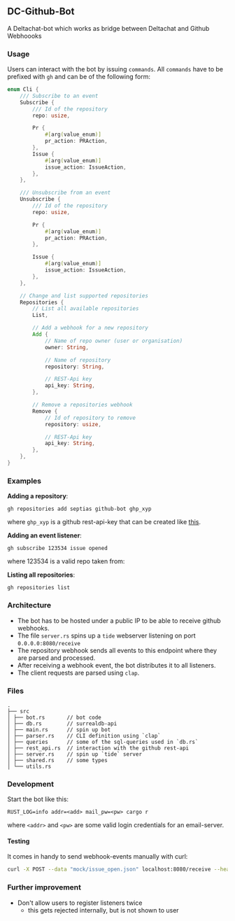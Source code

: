 ## DC-Github-Bot

A Deltachat-bot which works as bridge between Deltachat and Github Webhoooks

### Usage

Users can interact with the bot by issuing `commands`.
All `commands` have to be prefixed with `gh` and can be of the following form:

```rust
enum Cli {
    /// Subscribe to an event
    Subscribe {
        /// Id of the repository
        repo: usize,

        Pr {
            #[arg(value_enum)]
            pr_action: PRAction,
        },
        Issue {
            #[arg(value_enum)]
            issue_action: IssueAction,
        },
    },

    /// Unsubscribe from an event
    Unsubscribe {
        /// Id of the repository
        repo: usize,

        Pr {
            #[arg(value_enum)]
            pr_action: PRAction,
        },

        Issue {
            #[arg(value_enum)]
            issue_action: IssueAction,
        },
    },

    // Change and list supported repositories
    Repositories {
        // List all available repositories
        List,

        // Add a webhook for a new repository
        Add {
            // Name of repo owner (user or organisation)
            owner: String,

            // Name of repository
            repository: String,

            // REST-Api key
            api_key: String,
        },

        // Remove a repositories webhook
        Remove {
            // Id of repository to remove
            repository: usize,

            // REST-Api key
            api_key: String,
        },
    },
}
```

### Examples

**Adding a repository**:

```
gh repositories add septias github-bot ghp_xyp
```

where `ghp_xyp` is a github rest-api-key that can be created like [this](https://docs.github.com/en/authentication/keeping-your-account-and-data-secure/creating-a-personal-access-token).

**Adding an event listener**:

```
gh subscribe 123534 issue opened
```

where 123534 is a valid repo taken from:

**Listing all repositories**:

```
gh repositories list
```

### Architecture

- The bot has to be hosted under a public IP to be able to receive github webhooks.
- The file `server.rs` spins up a `tide` webserver listening on port `0.0.0.0:8080/receive`
- The repository webhook sends all events to this endpoint where they are parsed and processed.
- After receiving a webhook event, the bot distributes it to all listeners.
- The client requests are parsed using `clap`.

### Files

```
.
├── src
│ ├── bot.rs       // bot code
│ ├── db.rs        // surrealdb-api
│ ├── main.rs      // spin up bot
│ ├── parser.rs    // CLI definition using `clap`
│ ├── queries      // some of the sql-queries used in `db.rs`
│ ├── rest_api.rs  // interaction with the github rest-api
│ ├── server.rs    // spin up `tide` server
│ ├── shared.rs    // some types
│ └── utils.rs
```

### Development
Start the bot like this: 
```
RUST_LOG=info addr=<add> mail_pw=<pw> cargo r
```
where `<addr>` and `<pw>` are some valid login credentials for an email-server.

#### Testing
It comes in handy to send webhook-events manually with curl:
```bash
curl -X POST --data "mock/issue_open.json" localhost:8080/receive --header "X-GitHub-Event: issues"
```


### Further improvement

- Don't allow users to register listeners twice
  - this gets rejected internally, but is not shown to user
